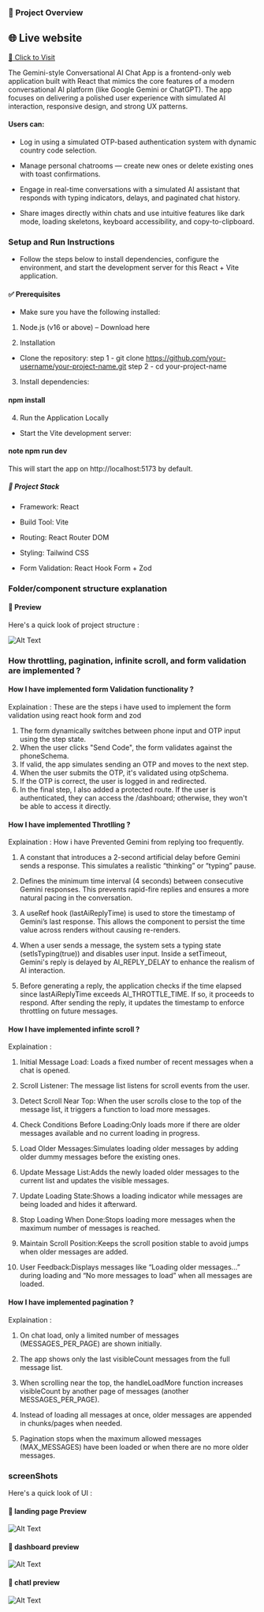 

### 📖 Project Overview 
## 🌐 Live website  
[🔗 Click to Visit](https://gemini-front-clone.netlify.app/)

The Gemini-style Conversational AI Chat App is a frontend-only web application built with React that mimics the core features of a modern conversational AI platform (like Google Gemini or ChatGPT). The app focuses on delivering a polished user experience with simulated AI interaction, responsive design, and strong UX patterns.

#### Users can:

- Log in using a simulated OTP-based authentication system with dynamic country code selection.

- Manage personal chatrooms — create new ones or delete existing ones with toast confirmations.

- Engage in real-time conversations with a simulated AI assistant that responds with typing indicators, delays, and paginated chat history.

- Share images directly within chats and use intuitive features like dark mode, loading skeletons, keyboard accessibility, and copy-to-clipboard.




### Setup and Run Instructions
- Follow the steps below to install dependencies, configure the environment, and start the development server for this React + Vite application.

#### ✅ Prerequisites
- Make sure you have the following installed:

1) Node.js (v16 or above) – Download here


2) Installation
- Clone the repository:
step 1 - git clone https://github.com/your-username/your-project-name.git
step 2 - cd your-project-name

3) Install dependencies:
#### npm install

4) Run the Application Locally
 - Start the Vite development server:
#### note npm run dev

This will start the app on http://localhost:5173 by default.




##### 🧪 Project Stack
- Framework: React

- Build Tool: Vite

- Routing: React Router DOM

- Styling: Tailwind CSS

- Form Validation: React Hook Form + Zod


### Folder/component structure explanation 
#### 📸 Preview
Here's a quick look of project structure :

![Alt Text](./src/images/project%20structure%20image.png)


###  How throttling, pagination, infinite scroll, and form validation are implemented ? 

#### How I have implemented form Validation functionality ?
Explaination : These are the steps i have used to implement the form validation using react hook form and zod 
 1) The form dynamically switches between phone input and OTP input using the step state.
 2) When the user clicks "Send Code", the form validates against the phoneSchema.
 3) If valid, the app simulates sending an OTP and moves to the next step.
 4) When the user submits the OTP, it's validated using otpSchema.
 5) If the OTP is correct, the user is logged in and redirected.
 6) In the final step, I also added a protected route. If the user is authenticated, they can access the /dashboard; otherwise, they won't be able to access it directly.

#### How I have implemented Throtlling ?
Explaination : How i have Prevented Gemini from replying too frequently.
1) A constant that introduces a 2-second artificial delay before Gemini sends a response. This simulates a realistic “thinking” or “typing” pause.

2) Defines the minimum time interval (4 seconds) between consecutive Gemini responses. This prevents rapid-fire replies and ensures a more natural pacing in the conversation.

3) A useRef hook (lastAiReplyTime) is used to store the timestamp of Gemini’s last response. This allows the component to persist the time value across renders without causing re-renders.

4) When a user sends a message, the system sets a typing state (setIsTyping(true)) and disables user input. Inside a setTimeout, Gemini's reply is delayed by AI_REPLY_DELAY to enhance the realism of AI interaction.

5) Before generating a reply, the application checks if the time elapsed since lastAiReplyTime exceeds AI_THROTTLE_TIME. If so, it proceeds to respond. After sending the reply, it updates the timestamp to enforce throttling on future messages.


#### How I have implemented infinte scroll ?
Explaination : 
1) Initial Message Load: Loads a fixed number of recent messages when a chat is opened.

2) Scroll Listener: The message list listens for scroll events from the user.

3) Detect Scroll Near Top: When the user scrolls close to the top of the message list, it triggers a function to load more messages.

4) Check Conditions Before Loading:Only loads more if there are older messages available and no current loading in progress.

5) Load Older Messages:Simulates loading older messages by adding older dummy messages before the existing ones.

6) Update Message List:Adds the newly loaded older messages to the current list and updates the visible messages.

7) Update Loading State:Shows a loading indicator while messages are being loaded and hides it afterward.

8) Stop Loading When Done:Stops loading more messages when the maximum number of messages is reached.

9) Maintain Scroll Position:Keeps the scroll position stable to avoid jumps when older messages are added.

10) User Feedback:Displays messages like “Loading older messages...” during loading and “No more messages to load” when all messages are loaded.


#### How I have implemented pagination ?
Explaination :
1) On chat load, only a limited number of messages (MESSAGES_PER_PAGE) are shown initially.

2) The app shows only the last visibleCount messages from the full message list.

3) When scrolling near the top, the handleLoadMore function increases visibleCount by another page of messages (another MESSAGES_PER_PAGE).


4) Instead of loading all messages at once, older messages are appended in chunks/pages when needed.

5) Pagination stops when the maximum allowed messages (MAX_MESSAGES) have been loaded or when there are no more older messages.


### screenShots
Here's a quick look of UI :

#### 📸 landing page Preview

![Alt Text](./src/images/landing-page.png)


#### 📸 dashboard preview

![Alt Text](./src/images/dashboard.png)


#### 📸 chatI preview

![Alt Text](./src/images/chatUI.png)









